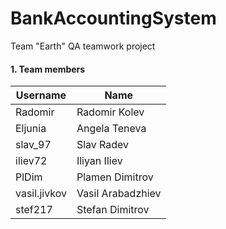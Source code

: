 # BankAccountingSystem
Team "Earth" QA teamwork project
#### 1. Team members

| Username |  Name |
| ------------- | ------------- |
| Radomir | Radomir Kolev  |
| Eljunia  | Angela Teneva  | Aliasin GIT: studware
| slav_97  | Slav Radev  |
| iliev72  | Iliyan Iliev  |
| PlDim  | Plamen Dimitrov |
| vasil.jivkov  | Vasil Arabadzhiev   |
| stef217  | Stefan Dimitrov   |
